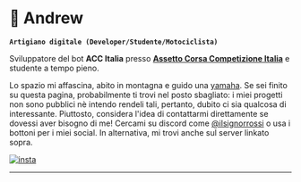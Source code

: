 # 🌺 Andrew

**`Artigiano digitale (Developer/Studente/Motociclista)`**

Sviluppatore del bot **ACC Italia** presso **[Assetto Corsa Competizione Italia][acciDiscord]** e studente a tempo pieno.

Lo spazio mi affascina, abito in montagna e guido una [yamaha][r125]. Se sei finito su questa pagina, probabilmente ti trovi nel posto sbagliato: i miei progetti non sono pubblici nè intendo rendeli tali, pertanto, dubito ci sia qualcosa di interessante. Piuttosto, considera l'idea di contattarmi direttamente se dovessi aver bisogno di me! Cercami su discord come [@ilsignorrossi][discord] o usa i bottoni per i miei social. In alternativa, mi trovi anche sul server linkato sopra.
   
<p align="left">
    <a href="https://letmegooglethat.com/?q=trentino+alto+adige">
      <img alt="insta" title="Trovami su instagram" src="https://custom-icon-badges.demolab.com/badge/Trentino-Italia-green?style=for-the-badge&logo=location&logoColor=white"><a/>  
 
---
 

 
[acciDiscord]: https://discord.gg/EZ2XuZmAAE
[discord]: https://discord.com/
[r125]: https://letmegooglethat.com/?q=yamaha+yzf+R125+2022+icon+blue

